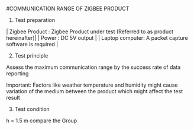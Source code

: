 #COMMUNICATION RANGE OF ZIGBEE PRODUCT

1. Test preparation


| Zigbee Product : Zigbee Product under test (Referred to as product hereinafter)|
| Power          : DC 5V output                                                  |
| Laptop computer: A packet capture software is required                         |

2. Test principle

Assess the maximum communication range by the success rate of data reporting

Important: Factors like weather temperature and humidity might cause variation of the medium between the product which might affect the test result					
					
3. Test condition

h = 1.5 m compare the Group
